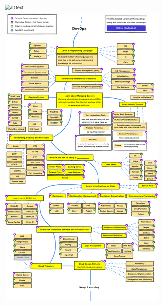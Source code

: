 ![alt text](https://github.com/[username]/[reponame]/blob/[branch]/image.jpg?raw=true)

![alt text](https://github.com/Rizky905/docker-final-dev-nginx-phpfpm/blob/master/image/devops.png)